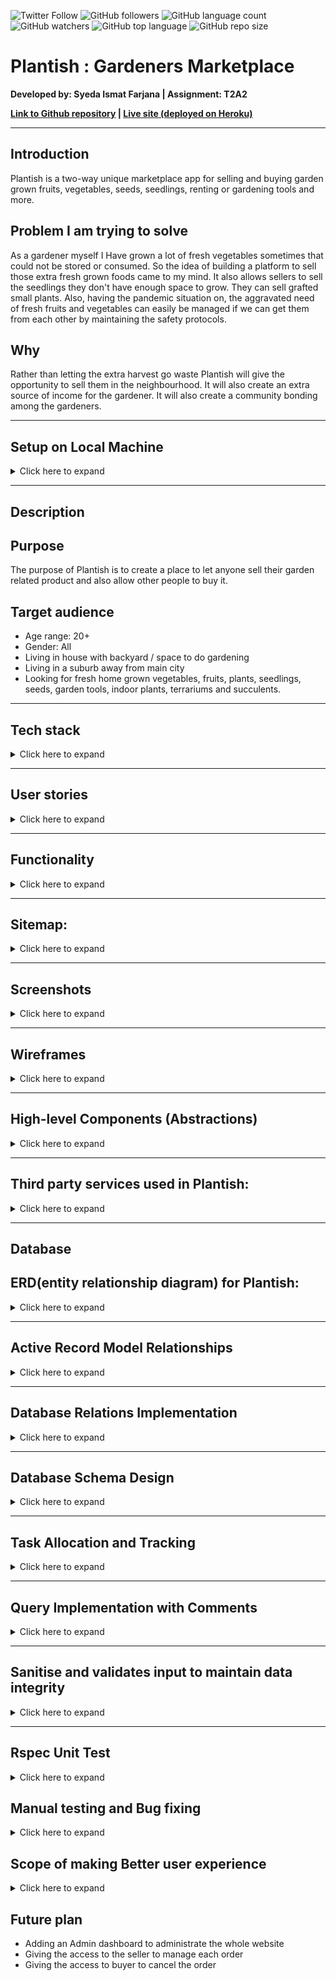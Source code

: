 
![Twitter Follow](https://img.shields.io/twitter/follow/ismat_farjana?style=social)  ![GitHub followers](https://img.shields.io/github/followers/ismatfarjana?style=social) 
![GitHub language count](https://img.shields.io/github/languages/count/ismatfarjana/T2A2_Rails_marketplace) ![GitHub watchers](https://img.shields.io/github/watchers/ismatfarjana/T2A2_Rails_marketplace?style=social) ![GitHub top language](https://img.shields.io/github/languages/top/ismatfarjana/T2A2_Rails_marketplace) ![GitHub repo size](https://img.shields.io/github/repo-size/ismatfarjana/T2A2_Rails_marketplace)


# Plantish : Gardeners Marketplace
**Developed by: Syeda Ismat Farjana | Assignment: T2A2**

**[Link to Github repository](https://github.com/ismatfarjana/T2A2_Rails_marketplace) | [Live site (deployed on Heroku)](https://plantish.herokuapp.com/)**

---

## Introduction
Plantish is a two-way unique marketplace app for selling and buying garden grown fruits, vegetables, seeds, seedlings, renting or gardening tools and more.

## Problem I am trying to solve
 
As a gardener myself I Have grown a lot of fresh vegetables sometimes that could not be stored or consumed. So the idea of building a platform to sell those extra fresh grown foods came to my mind. It also allows sellers to sell the seedlings they don't have enough space to grow. They can sell grafted small plants. Also, having the pandemic situation on, the aggravated need of fresh fruits and vegetables can easily be managed if we can get them from each other by maintaining the safety protocols.

## Why

Rather than letting the extra harvest go waste Plantish will give the opportunity to sell them in the neighbourhood. It will also create an extra source of income for the gardener. It will also create a community bonding among the gardeners.

---

## Setup on Local Machine

<details>
    <summary>Click here to expand</summary>

* clone repository by running `git clone git@github.com:ismatfarjana/T2A2_Rails_marketplace.git`
* navigate into app folder by running `cd T2A2_Rails_marketplace`
* update config/database.yml with your postgresql username & password
* update config/credentials.yml with your variable for Stripe, AWS S3
* run `bundle install`
* run `rails db:setup`
* run `rails db:migrate`
* run `rails server`
* type `localhost:3000` on your favourite browser to see the project in action

</details>

---

## Description

## Purpose
The purpose of Plantish is to create a place to let anyone sell their garden related product and also allow other people to buy it.

## Target audience
  - Age range: 20+
  - Gender: All
  - Living in house with backyard / space to do gardening
  - Living in a suburb away from main city
  - Looking for fresh home grown vegetables, fruits, plants, seedlings, seeds, garden tools, indoor plants, terrariums and succulents.
  
  ---

## Tech stack

<details>
    <summary>Click here to expand</summary>

  **Frontend:**
  - HTML
  - CSS
  - ERB

 **Backend**
  - Ruby 2.6.3
  - Ruby on Rails ~> 6.0.3, >= 6.0.3.2

 **Database**
  - Postgresql

 **Deployment**
  - Heroku

 **Utilities**
  - AWS S3
  - Stripe
  - Devise


 **Tools**
  - RubyMine
  - Git
  - Github
  - Lucid chart
  - DBDESIGNER
  - Trello
  - Balsamiq

  
 **Test**
  - Rspec
  
  </details>  
  
  ---

## User stories

<details>
    <summary>Click here to expand</summary>

#### As an user:
  - I want to create an Account and log in 
  - I want to have access to the authorised parts of the website.
  - I want to edit account
  - I want to make a profile so my location and other informations stay saved in my profile
  - I want to edit my profile
  - I want to delete my profile
  - I want to have the access to the private community group
  
 
 
#### As a buyer:

  - I want to look for product by category
  - I want to add the product to the cart
  - I want to buy a product 
  - I want to pay for the product I buy
  - I want to see the list of my confirmed ordered products after payment is done
 
#### As a seller:
 
- I want to add my product details
- I want to edit my product details
- I want to delete my product if not available any more

</details>

---

## Functionality

<details>
    <summary>Click here to expand</summary>

 ### User Profile: 
  The site visitor can create a profile with information (profile picture, email address, password, phone number, name, address, postcode, suburb) in order to add products to their product list and to add product to the cart in order to buy it. It also gives access to the registered user to the Plantish community where they can find other members as well. The visitor who doesn't have created any profile is allowed to browse the website.
  
  **To create profile**
   - user needs to sign up an account and log in to the account
   - after logging is, user needs to click on **Add Profile** on the *navigation bar* which will take the registered user to the **new profile form**
   - after submitting the form with required information the registered user will be redirected to **My Profile** page, where all the information added by the user will be displayed.
   - **My profile** page also includes **Edit Profile** button which will take the profile holder to edit their profile page.
   
   **What is happening under the hood**
   - after registering/ signing up into the website
    -- a new user instance is created in the **users_table**
   - after creating profile
    -- a new profile profile instance is created in the **profiles_table**
   - **profiles_table** is connected to the users_table with foreign_key which is the primary key of the **users_table** 
    
  
###  Product list:
 Only a Registered user can upload products to "My PRODUCT" list as a seller. Sellers can specify the type of product from the category selection option( seeds, seedlings, vegetables, fruits, flowers, indoor plants, succulents, terrariums, small plants, garden tools) in the form. Seller will fix the price for each product . The amount of the selling product is also fixed by the user(seller). *IF THE PRODUCT IS SOLD ALREADY THE SELLER CAN DELETE THE PRODUCT FROM THE PRODUCT LIST*

**To add product**
- seller needs to own a profile with the informations required
- **My products** option creates when user creates a profile
- in **My products** page there is a **Add product** button to take the profile holder to add a new product form.
- after submitting all the required information of the product, the user will be redirected to a newly added product showing page.
     
**What is happening under the hood**  
- after submitting the product with all informations, a new product instance is created in products_table
- after adding the product
-- product belongs_to 
--- the seller until it has been sold
--- the buyer when it is sold


     
 
### Private Community:
 Only a registered user will have the access to the private community of this website. 
- registered user can
 -- see other members of the community
 -- see the uploader products of other members of the community
 -- see the contact information of other members of the community
 
 
 ### Payment with Stripe:
  After the product is added to cart buyers can see their chosen product list in the cart and proceed to payment. After the payment is successful the buyer will be redirected to the paid order list. (The payment system is on demo mode at this moment. To have a test run follow the instruction shown in the cart page)
  
**The process of payment**
- at the **cart** page , clicking the **pay with card** button will take buyer to add card details page
- after adding and submitting the credit card number (test mood: card number 4242 4242 4242 4242), date(enter any future date) and the cvv (test mood: cvv - enter any three digits number), buyer will be redirected to the order fulfill message page.

**What is happening here** 
- after clicking on pay amount button on browser it sends a **post** request to routes , which finds the create action in **transactions_controller** 
- here, using the **Stripe** API keys, a *new customer* and *charge* is been created 
- a new Order instance is created in **orders_table** 
- *order_item* is created in orderItem table to hold and save the orders items of the cart 
- after saving the items, *cart* is being *destroyed* to keep buyers cart clean for next round shopping 
- if orderitems are not been saved , the whole process is being rescued by redirecting buyer to the **carts_path** 
- if order items are saved successfully , buyer is redirected to order confirmation page.  

![](https://i.imgur.com/WOqPnKO.png)|




</details>


 ---

## Sitemap:

<details>
    <summary>Click here to expand</summary>
    
### Mockup of Plantish sitemap

![](https://i.imgur.com/jRFRqhj.jpg)

### Main Sitemaps:



| user status | sitemap | 
| -------- | -------- | 
|  Not logged in    | ![](https://i.imgur.com/FZCM9wJ.png)    |
| logged in(no profile created) | ![](https://i.imgur.com/tMGcYUb.png)|
| logged in(profile created) | ![](https://i.imgur.com/wFhqBty.png) |

</details>








---

## Screenshots


<details>
    <summary>Click here to expand</summary>
    


| Screenshots         |                Mobile                | Tablet                               | Desktop                              |
| ------------------- |:------------------------------------:| ------------------------------------ | ------------------------------------ |
| Home                | ![](https://i.imgur.com/Kejvk8X.png) | ![](https://i.imgur.com/GfLYwRO.png) | ![](https://i.imgur.com/wLzTqiv.jpg) |
| Create Profile      | ![](https://i.imgur.com/I88kf0o.png) | ![](https://i.imgur.com/UoHlhkA.png) | ![](https://i.imgur.com/1FnJSjc.png) |
| My Profile          | ![](https://i.imgur.com/raY5o1t.png) | ![](https://i.imgur.com/Ci0wW9c.png) | ![](https://i.imgur.com/54Ia5VD.png) |
| My Products         | ![](https://i.imgur.com/21h6IEK.png) | ![](https://i.imgur.com/XtadL0h.png) | ![](https://i.imgur.com/LDZiZV8.png) |
| Add product         | ![](https://i.imgur.com/5LQmtpi.png) | ![](https://i.imgur.com/3QREz8X.png) | ![](https://i.imgur.com/MQQeAWT.png) |
| Product by Category | ![](https://i.imgur.com/nyAPILK.png) | ![](https://i.imgur.com/Em7x6g3.png) | ![](https://i.imgur.com/HeLq5FE.jpg) |
| Each Product        | ![](https://i.imgur.com/UmT1ztr.png) | ![](https://i.imgur.com/UmT1ztr.png) | ![](https://i.imgur.com/MifbtYu.jpg) |
| Cart                | ![](https://i.imgur.com/BchvcdQ.png) | ![](https://i.imgur.com/REgJ5Aa.png) | ![](https://i.imgur.com/SfqMvmn.png) |
| Payment             |      ![](https://i.imgur.com/bHfOV5Q.png) | ![](https://i.imgur.com/GOOYa2P.png) | ![](https://i.imgur.com/rUcJn8U.png) |         
| Community           |  ![](https://i.imgur.com/VAQOO4x.png) |![](https://i.imgur.com/Abit3d1.png)  | ![](https://i.imgur.com/t8S0goW.png)      |
| About us            |  ![](https://i.imgur.com/DSG2Wbt.png) | ![](https://i.imgur.com/7Jj85UV.png) |![](https://i.imgur.com/zZCoeuE.jpg) |
| Contact us          |                 Text                 | Text                                 | ----                                 |


</details>







---

## Wireframes

<details>
    <summary>Click here to expand</summary>

| Different screens | Wireframes |  
| -------- | -------- | 
| **Desktop**    | ![](https://i.imgur.com/IFP0cKu.png)    | 
| **Tablet** | ![](https://i.imgur.com/iXjhuTR.png) |
| **Mobile phone** | ![](https://i.imgur.com/TkneKiL.png) |

</details>




---


## High-level Components (Abstractions)

<details>
    <summary>Click here to expand</summary>

### User: 
 User is the first component of this app. An user will be able to browse all the categories and see all the products.

### Profile:
 The Profile includes information related to the registered user. One needs to create a profile in order to be able to start selling their own product or buying others items.
 
### Plantish community
This community holds all the registered users' contact information so they can connect to each other and make the internal bond stronger by helping each other with their gardening skills or by any means.

### Product of different categories
 Different category ranged items make it easy to browse the items. The registered buyer user will be able to add the product to the cart and proceed to the next step.
 
### Cart
  The cart holds all the chosen products of the buyer.

### Payment
 The payment system will allow the buyer to pay for the items. (This stage is under construction, a demo code is given to test the functionality of the infrastructure of the payment system)

</details>

---


## Third party services used in Plantish:

<details>
    <summary>Click here to expand</summary>

 ### Heroku: 
 Plantish gardener market place needs a deploying platform . I have used Heroku for that. Heroku is a cloud based platform which allows the developer to build, run, and operate applications.
 
 ### AWS S3 Bucket: 
 Picture of a product is a mandatory part of a two way marketplace. People cannot buy a product if there is no picture of the product. To create a trusted profile and upload the image of the product I needed a service that will allow me to give the access to the users of uploading pictures of their product and their profile picture. AWS S3 bucket solved this problem easily. All  the pictures are protected by the provided credentials of AWS.
 
 ### Stripe:  
 While selling and buying the product, a payment system is mandatory too. I am using Stripe to make the payment structure. At this moment this part is on demo/test mode. 

</details>

---

## Database

## ERD(entity relationship diagram) for Plantish:

<details>
    <summary>Click here to expand</summary>

## ERD before production:
  ![](https://i.imgur.com/jhRgetd.png)


## ERD after production:
 For the perfection and the simplicity of the website, the main frame of ERD is followed strictly throughout the development process. 
 One exception: Initially I wanted to use AWS API to save the image as string in my database. Later I used Active storage to save the images in AWS S3 bucket.
 Future improvement plan: order_items table was created for giving sellers the access to manage order from each seller, which is under the future improvement plan.
 
 </details>

---

## Active Record Model Relationships

<details>
    <summary>Click here to expand</summary>
    
#### An User:
 * has_one profile, a profile belongs_to a user
 * has_many products, a product belongs_to a seller( under the class user)
 * has_many orders, an order belongs_to a buyer( under the class user)
 * has_many carts, a cart belongs_to a buyer( under the class user) and product
 
 ![](https://i.imgur.com/y57MwnI.png)


#### A profile:
 * has_one_attached picture, a profile belongs_to a user
 
 ![](https://i.imgur.com/j1MZ3vg.png)


 
#### A product:
 * a product belongs_to a seller(under the class user)
 * has_one_attached image
 * has_many carts, a cart belongs_to a buyer and a product

![](https://i.imgur.com/mErFMn8.png)

 
#### An order:
 * belongs_to a buyer
 * has_many carts
 * has_many order_items

![](https://i.imgur.com/amdptfw.png)

#### An order_item
 * has_one product, a product belongs_to a seller(under the class user)
 * has_one order, an order belongs_to a buyer(under the class user)
![](https://i.imgur.com/R5VYDgz.png)


 
#### A cart: 
 * belongs_to a product, a product belongs_to a seller(under the class user)
 * belong_to a buyer
 ![](https://i.imgur.com/WbZoY0K.png)






</details>




---

## Database Relations Implementation


<details>
    <summary>Click here to expand</summary>
    
#### User
  
  ![](https://i.imgur.com/LZRpe4N.png)
  
  * The user has more then one has_many and has_one relationship.
  * User table is connected to other tables with foreign keys.
  * It only holds the primary keys

 
 #### Profiles
  
  ![](https://i.imgur.com/quZ2qeJ.png)

  * The profile belongs_to a user, for that it is connected to the user table with foreign key

 
 #### Products
   
   ![](https://i.imgur.com/tf8aERC.png)
  * Product belongs_to user(seller) and connected to user table with foreign key.  
 
 #### Orders
 
   ![](https://i.imgur.com/047RzYK.png)
* Order belogs_to user as  seller and also as a buyers aspect. It has_many products.
 
 #### OrderItems
   
   ![](https://i.imgur.com/ik1Op4A.png)
* OrderItem belongs_to product and belongs_to order
* this table is now being used in transaction_controller to save the order items before destroying the cart
  
 
 
 #### Carts
  
  ![](https://i.imgur.com/hAGgW6u.png)
* cart holds the product_id and the buyer_id as foreign keys.
 



</details>

 
 
---

## Database Schema Design

<details>
    <summary>Click here to expand</summary>
    
Users:
* email: string
* encryped_password: string
* reset_password_token: string
* reset_password_sent_at: datetime
* remember_created_at: datetime
* created_at: datetime
* updated_at: datetime

Profiles:
* first_name: string
* last_name: string
* abn: string
* address: text
* suburb: string
* state: string
* postcode: string
* mobile_number: string
* user_id: references

Products:
* title: string
* category: string
* price: integer
* description: text
* seller_id: references

Orders: 
* buyer_id: references
* paid: boolean
* amount: float
* fulfilled: boolean

OrderItems:
* product_id: references
* order_id: references

Carts:
* product_id: references
* buyer_id: references



</details>





---

## Task Allocation and Tracking


<details>
    <summary>Click here to expand</summary>
    
The process is tracked by trello:

![](https://i.imgur.com/7FsujXP.jpg)

![](https://i.imgur.com/NNYHz1O.jpg)

![](https://i.imgur.com/C2vraca.jpg)

![](https://i.imgur.com/7R7NJCX.jpg)



**[Link to Trello](https://trello.com/b/t3Gl2Y4D/t2a2rails-app)**
To have access to the Trello board send me a request.
</details>




---
## Query Implementation with Comments

<details>
    <summary>Click here to expand</summary>
 
 

| Query implementation with comments in | controller | 
| -------- | -------- | 
|**profiles_controller**|![](https://i.imgur.com/72NGBQJ.png)![](https://i.imgur.com/5Tg7wW5.png)|
| **products_controller**|![](https://i.imgur.com/xsX3YmY.png)![](https://i.imgur.com/cG50DSL.png)| 
| **carts_controller** |![](https://i.imgur.com/td1g46a.png)| 
| **orders_controller** |![](https://i.imgur.com/jENXSLs.png)| 
|**transactions_controller** | ![](https://i.imgur.com/ndJJDbh.png)| 

</details>

---

## Sanitise and validates input to maintain data integrity
<details>
    <summary>Click here to expand</summary>

### Profile

  * **Sanitization**:
  Sanitization of user input by permitting specific keys in profile_params
  ![](https://i.imgur.com/h9zcT2z.png)

  * **Validation**:
   Validating different field of the profiles table
  ![](https://i.imgur.com/fm74hzE.png)

  

### Product

  * **Sanitization**:
  Sanitization of user input by permitting specific keys in product_params
  ![](https://i.imgur.com/cV617ZC.png)

  * **Validation**:
  Validating different field of the products table
  ![](https://i.imgur.com/9hdoun2.png)
  

  
### Cart

  * **Sanitization**:
  Sanitization of user input by permitting specific keys in cart_params
  ![](https://i.imgur.com/JuEkZcA.png)
  * **Validation**:
   Validating different field of the carts table
  ![](https://i.imgur.com/48hejmi.png)

</details>

---



## Rspec Unit Test

<details>
    <summary>Click here to expand</summary>
    
* **Product**

    Added products_controller unit test for testing create action
    
    ![](https://i.imgur.com/41aXQcZ.png)

    
</details>    





## Manual testing and Bug fixing

<details>
    <summary>Click here to expand</summary>

|  Bug        | Cause      | Solution   | Future plan   |
| ----------- | ----------- | ----------- | -------|
| `Add to cart` page breaks the app when the user is not logged in.| ERD : Cart is connected to db with user_id and product_id, so if there is no user logged in it is breaking the app on production when trying to add product to cart  | The structure of my ERD is fully based on DATABASE. I did my research and found out that it needs Javascript skill to add the product temporarily in cart. For now, I fixed this bug by disabling the `add to cart` button for users who are not logged in or signed in.     | Enabling the  local cart with script |
| Clicking on **Our Community** page broke the app | User did not filled all the required info place in form | adding validation to profile model and enabling the image properly on community page | Enabling the community page to all without logging in to the website |
|**Mobile number** is taking everything in the form| mobile_number is been saved in the db as string | I designed mobile_number to save as `string` in the database because it is not used for any kind of calculation. So the solution for this problem will be setting a validation on `Profile` model with **Regex** to allow only 10 numeric digits | -
| Add to cart button on each product show not working, giving error, param was showing empty| the cart was not having the access of the product id from the show page, which is mandatory to add that specific product to cart | product_id access to add to cart button  added | - |

</details>

## Scope of making Better user experience

<details>
    <summary>Click here to expand</summary>

| Feature now | Improvement plan | State |
| -------- | -------- | --- |
|**The cart** is showing **AUD$0** total with **check out** button, which is confusing to user     | Enabling the cart only when there is product added by registered user    | Done |
|**Product of <user>** showing nothing when no product is added| Need to add the button `add product` to the top and a message letting know that no product is being uploaded yet|
| Community is only showing the information of the member | To make the community more alive by adding features like- enabling internal message sending option , adding a blog site to the community, adding status update field for the members |
| Contact us page is currently under development | To make it properly functional with Sendgrid |

</details>


## Future plan  

* Adding an Admin dashboard to administrate the whole website 
* Giving the access to the seller to manage each order 
* Giving the access to buyer to cancel the order 


